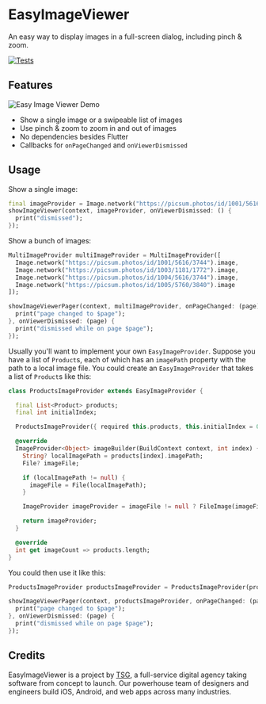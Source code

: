 # EasyImageViewer

An easy way to display images in a full-screen dialog, including pinch & zoom.

[![Tests](https://github.com/thesmythgroup/easy_image_viewer/actions/workflows/dart.yml/badge.svg)](https://github.com/thesmythgroup/easy_image_viewer/actions/workflows/dart.yml)

## Features

![Easy Image Viewer Demo](https://github.com/thesmythgroup/easy_image_viewer/blob/main/demo_images/demo1.gif?raw=true "Easy Image Viewer Demo")

* Show a single image or a swipeable list of images
* Use pinch & zoom to zoom in and out of images
* No dependencies besides Flutter
* Callbacks for `onPageChanged` and `onViewerDismissed`

## Usage

Show a single image:

```dart
final imageProvider = Image.network("https://picsum.photos/id/1001/5616/3744").image;
showImageViewer(context, imageProvider, onViewerDismissed: () {
  print("dismissed");
});
```

Show a bunch of images:

```dart
MultiImageProvider multiImageProvider = MultiImageProvider([
  Image.network("https://picsum.photos/id/1001/5616/3744").image,
  Image.network("https://picsum.photos/id/1003/1181/1772").image,
  Image.network("https://picsum.photos/id/1004/5616/3744").image,
  Image.network("https://picsum.photos/id/1005/5760/3840").image
]);

showImageViewerPager(context, multiImageProvider, onPageChanged: (page) {
  print("page changed to $page");
}, onViewerDismissed: (page) {
  print("dismissed while on page $page");
});
```

Usually you'll want to implement your own `EasyImageProvider`. Suppose you have
a list of `Product`s, each of which has an `imagePath` property with the path
to a local image file. You could create an `EasyImageProvider` that takes a list
of `Product`s like this:

```dart
class ProductsImageProvider extends EasyImageProvider {

  final List<Product> products;
  final int initialIndex;

  ProductsImageProvider({ required this.products, this.initialIndex = 0 });

  @override
  ImageProvider<Object> imageBuilder(BuildContext context, int index) {
    String? localImagePath = products[index].imagePath;
    File? imageFile;

    if (localImagePath != null) {
      imageFile = File(localImagePath);
    }

    ImageProvider imageProvider = imageFile != null ? FileImage(imageFile) : AssetImage("assets/images/product_placeholder.jpg") as ImageProvider;

    return imageProvider;
  }

  @override
  int get imageCount => products.length;  
}
```

You could then use it like this:

```dart
ProductsImageProvider productsImageProvider = ProductsImageProvider(products: products);

showImageViewerPager(context, productsImageProvider, onPageChanged: (page) {
  print("page changed to $page");
}, onViewerDismissed: (page) {
  print("dismissed while on page $page");
});
```

## Credits

EasyImageViewer is a project by [TSG](https://thesmythgroup.com/), a full-service digital agency taking software from concept to launch.
Our powerhouse team of designers and engineers build iOS, Android, and web apps across many industries.
